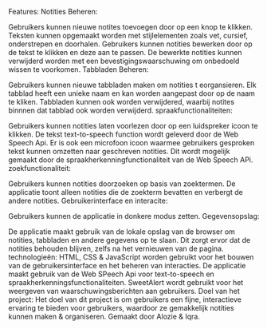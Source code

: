 
Features:
Notities Beheren:

Gebruikers kunnen nieuwe notites toevoegen door op een knop te klikken. Teksten kunnen opgemaakt worden met stijlelementen zoals vet, cursief, onderstrepen en doorhalen.
Gebruikers kunnen notities bewerken door op de tekst te klikken en deze aan te passen.
De bewerkte notities kunnen verwijderd worden met een bevestigingswaarschuwing om onbedoeld wissen te voorkomen.
Tabbladen Beheren:

Gebruikers kunnen nieuwe tabbladen maken om notities t eorgansieren. Elk tabblad heeft een unieke naam en kan worden aangepast door op de naam te kliken.
Tabbladen kunnen ook worden verwijdered, waarbij notites binnnen dat tabblad ook worden verwijderd.
spraakfunctionaliteiten:

Gebruikers kunnen notities laten voorlezen door op een luidspreker icoon te klikken. De tekst text-to-speech function wordt geleverd door de Web Speech Api.
Er is ook een microfoon icoon waarmee gebruikers gesproken tekst kunnen omzetten naar geschreven notities. Dit wordt mogelijk gemaakt door de spraakherkenningfunctionaliteit van de Web Speech APi.
zoekfunctionaliteit:

Gebruikers kunnen notities doorzoeken op basis van zoektermen. De applicatie toont alleen notities die de zoekterm bevatten en verbergt de andere notities.
Gebruikerinterface en interacite:

Gebruikers kunnen de applicatie in donkere modus zetten.
Gegevensopslag:

De applicatie maakt gebruik van de lokale opslag van de browser om notities, tabbladen en andere gegevens op te slaan. Dit zorgt ervor dat de notities behouden blijven, zelfs na het vernieuwen van de pagina.
technologieën:
HTML, CSS & JavaScript worden gebruikt voor het bouwen van de gebruikersinterface en het beheren van interacties.
De applicatie maakt gebruik van de Web SPeech Api voor text-to-speech en spraakherkenningsfunctionaliteiten.
SweetAlert wordt gebruikt voor het weergeven van waarschuwingsberichten aan gebruikers.
Doel van het project:
Het doel van dit project is om gebruikers een fijne, interactieve ervaring te bieden voor gebruikers, waardoor ze gemakkelijk notities kunnen maken & organiseren.
Gemaakt door Alozie & Iqra.

